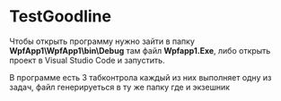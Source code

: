 # TestGoodline
Чтобы открыть программу нужно зайти в папку **WpfApp1\WpfApp1\bin\Debug** там файл **Wpfapp1.Exe**, 
либо открыть проект в Visual Studio Code и запустить.

В программе есть 3 табконтрола каждый из них выполняет одну из задач, файл генерируеться в ту же папку где и экзешник
